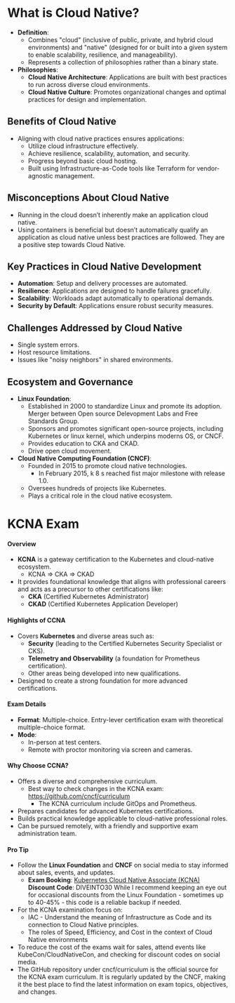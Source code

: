 # What is Cloud Native?

- **Definition**:
    - Combines "cloud" (inclusive of public, private, and hybrid cloud environments) and "native" (designed for or built into a given system to enable scalability, resilience, and manageability).
    - Represents a collection of philosophies rather than a binary state.
- **Philosophies**:
    - **Cloud Native Architecture**: Applications are built with best practices to run across diverse cloud environments.
    - **Cloud Native Culture**: Promotes organizational changes and optimal practices for design and implementation.

## Benefits of Cloud Native

- Aligning with cloud native practices ensures applications:
    - Utilize cloud infrastructure effectively.
    - Achieve resilience, scalability, automation, and security.
    - Progress beyond basic cloud hosting.
    - Built using Infrastructure-as-Code tools like Terraform for vendor-agnostic management.

## Misconceptions About Cloud Native

- Running in the cloud doesn’t inherently make an application cloud native.
- Using containers is beneficial but doesn’t automatically qualify an application as cloud native unless best practices are followed. They are a positive step towards Cloud Native.

## Key Practices in Cloud Native Development

- **Automation**: Setup and delivery processes are automated.
- **Resilience**: Applications are designed to handle failures gracefully.
- **Scalability**: Workloads adapt automatically to operational demands.
- **Security by Default**: Applications ensure robust security measures.

## Challenges Addressed by Cloud Native

- Single system errors.
- Host resource limitations.
- Issues like "noisy neighbors" in shared environments.

## Ecosystem and Governance

- **Linux Foundation**:
    - Established in 2000 to standardize Linux and promote its adoption. Merger between Open source Delevopment Labs and Free Standards Group.
    - Sponsors and promotes significant open-source projects, including Kubernetes or linux kernel, which underpins moderns OS, or CNCF.
    - Provides education to CKA and CKAD.
    - Drive open cloud movement.
- **Cloud Native Computing Foundation (CNCF)**:
    - Founded in 2015 to promote cloud native technologies.
        - In February 2015, k 8 s reached fist major milestone with release 1.0.
    - Oversees hundreds of projects like Kubernetes.
    - Plays a critical role in the cloud native ecosystem.

# KCNA Exam

#### Overview

- **KCNA** is a gateway certification to the Kubernetes and cloud-native ecosystem.
	- KCNA => CKA => CKAD
- It provides foundational knowledge that aligns with professional careers and acts as a precursor to other certifications like:
    - **CKA** (Certified Kubernetes Administrator)
    - **CKAD** (Certified Kubernetes Application Developer)

#### Highlights of CCNA

- Covers **Kubernetes** and diverse areas such as:
    - **Security** (leading to the Certified Kubernetes Security Specialist or CKS).
    - **Telemetry and Observability** (a foundation for Prometheus certification).
    - Other areas being developed into new qualifications.
- Designed to create a strong foundation for more advanced certifications.

#### Exam Details

- **Format**: Multiple-choice. Entry-lever certification exam with theoretical multiple-choice format.
- **Mode**:
    - In-person at test centers.
    - Remote with proctor monitoring via screen and cameras.

#### Why Choose CCNA?

- Offers a diverse and comprehensive curriculum.
	- Best way to check changes in the KCNA exam: https://github.com/cncf/curriculum
		- The KCNA curriculum include GitOps and Prometheus.
- Prepares candidates for advanced Kubernetes certifications.
- Builds practical knowledge applicable to cloud-native professional roles.
- Can be pursued remotely, with a friendly and supportive exam administration team.

#### Pro Tip

- Follow the **Linux Foundation** and **CNCF** on social media to stay informed about sales, events, and updates.
	- **Exam Booking**: [Kubernetes Cloud Native Associate (KCNA)](https://training.linuxfoundation.org/certification/kubernetes-cloud-native-associate)  
		**Discount Code**: DIVEINTO30
While I recommend keeping an eye out for occasional discounts from the Linux Foundation - sometimes up to 40-45% - this code is a reliable backup if needed.
- For the KCNA examination focus on:
	- IAC - Understand the meaning of Infrastructure as Code and its connection to Cloud Native principles.
	- The roles of Speed, Efficiency, and Cost in the context of Cloud Native environments
- To reduce the cost of the exams wait for sales, attend events like KubeCon/CloudNativeCon, and checking for discount codes on social media.
- The GitHub repository under cncf/curriculum is the official source for the KCNA exam curriculum. It is regularly updated by the CNCF, making it the best place to find the latest information on exam topics, objectives, and changes.